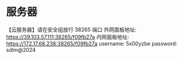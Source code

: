 # 服务器
【云服务器】请在安全组放行 38265 端口
 外网面板地址: https://39.103.57.111:38265/f09fb27a
 内网面板地址: https://172.17.68.238:38265/f09fb27a
 username: 5x00yzbe
 password: sdlm@2024